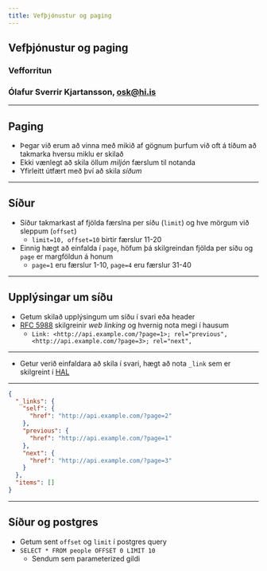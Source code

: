```yaml
---
title: Vefþjónustur og paging
---
```


## Vefþjónustur og paging

### Vefforritun

### Ólafur Sverrir Kjartansson, [osk@hi.is](mailto:osk@hi.is)

---

## Paging

* Þegar við erum að vinna með mikið af gögnum þurfum við oft á tíðum að takmarka hversu miklu er skilað
* Ekki vænlegt að skila öllum _miljón_ færslum til notanda
* Yfirleitt útfært með því að skila _síðum_

***

## Síður

* Síður takmarkast af fjölda færslna per síðu (`limit`) og hve mörgum við sleppum (`offset`)
  * `limit=10, offset=10` birtir færslur 11-20
* Einnig hægt að einfalda í `page`, höfum þá skilgreindan fjölda per síðu og `page` er margföldun á honum
  * `page=1` eru færslur 1-10, `page=4` eru færslur 31-40

***

## Upplýsingar um síðu

* Getum skilað upplýsingum um síðu í svari eða header
* [RFC 5988](https://tools.ietf.org/html/rfc5988) skilgreinir _web linking_ og hvernig nota megi í hausum
  * `Link: <http://api.example.com/?page=1>; rel="previous", <http://api.example.com/?page=3>; rel="next",`

***

* Getur verið einfaldara að skila í svari, hægt að nota `_link` sem er skilgreint í [HAL](https://en.wikipedia.org/wiki/Hypertext_Application_Language)

***

```json
{
  "_links": {
    "self": {
      "href": "http://api.example.com/?page=2"
    },
    "previous": {
      "href": "http://api.example.com/?page=1"
    },
    "next": {
      "href": "http://api.example.com/?page=3"
    }
  },
  "items": []
}
```

***

## Síður og postgres

* Getum sent `offset` og `limit` í postgres query
* `SELECT * FROM people OFFSET 0 LIMIT 10`
  * Sendum sem parameterized gildi
